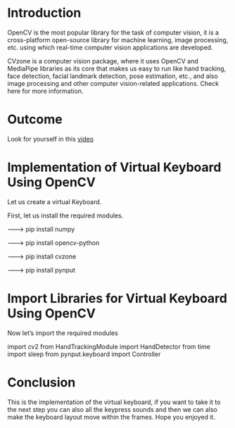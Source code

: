 # Introduction
OpenCV is the most popular library for the task of computer vision, it is a cross-platform open-source library for machine learning, image processing, etc. using which real-time computer vision applications are developed.

CVzone is a computer vision package, where it uses OpenCV and MediaPipe libraries as its core that makes us easy to run like hand tracking, face detection, facial landmark detection, pose estimation, etc., and also image processing and other computer vision-related applications. Check here for more information.

# Outcome
Look for yourself in this <a href = "https://www.youtube.com/watch?v=iiRxIg4L0uI">video</a>

# Implementation of Virtual Keyboard Using OpenCV
Let us create a virtual Keyboard.

First, let us install the required modules.

---> pip install numpy

---> pip install opencv-python

---> pip install cvzone

---> pip install pynput

# Import Libraries for Virtual Keyboard Using OpenCV
Now let’s import the required modules

import cv2
from HandTrackingModule import HandDetector
from time import sleep
from pynput.keyboard import Controller

# Conclusion
This is the implementation of the virtual keyboard, if you want to take it to the next step you can also all the keypress sounds and then we can also make the keyboard layout move within the frames.
Hope you enjoyed it.



